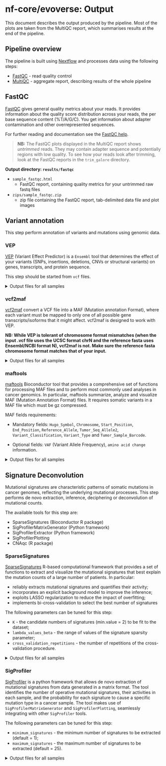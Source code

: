 # nf-core/evoverse: Output

This document describes the output produced by the pipeline. Most of the plots are taken from the MultiQC report, which summarises results at the end of the pipeline.

<!-- TODO nf-core: Write this documentation describing your workflow's output -->

## Pipeline overview

The pipeline is built using [Nextflow](https://www.nextflow.io/)
and processes data using the following steps:

* [FastQC](#fastqc) - read quality control
* [MultiQC](#multiqc) - aggregate report, describing results of the whole pipeline

## FastQC

[FastQC](http://www.bioinformatics.babraham.ac.uk/projects/fastqc/) gives general quality metrics about your reads. It provides information about the quality score distribution across your reads, the per base sequence content (%T/A/G/C). You get information about adapter contamination and other overrepresented sequences.

For further reading and documentation see the [FastQC help](http://www.bioinformatics.babraham.ac.uk/projects/fastqc/Help/).

> **NB:** The FastQC plots displayed in the MultiQC report shows _untrimmed_ reads. They may contain adapter sequence and potentially regions with low quality. To see how your reads look after trimming, look at the FastQC reports in the `trim_galore` directory.

**Output directory: `results/fastqc`**

* `sample_fastqc.html`
  * FastQC report, containing quality metrics for your untrimmed raw fastq files
* `zips/sample_fastqc.zip`
  * zip file containing the FastQC report, tab-delimited data file and plot images


## Variant annotation
This step perform annotation of variants and mutations using genomic data.

### VEP
[VEP](https://www.ensembl.org/info/docs/tools/vep/index.html) (Variant Effect Predictor) is a `Ensembl` tool that determines the effect of your variants (SNPs, insertions, deletions, CNVs or structural variants) on genes, transcripts, and protein sequence.

This step should be started from `vcf` files.

<details markdown="1">
<summary>Output files for all samples</summary>

**Output directory: `{outdir}/results/VEP/{dataset,patient,sample}/`**

- `<sample>.VEP.summary.html`
  - Summary of the VEP run to be visualised with a web browser
- `<sample>.vep.vcf.gz`
  - annotated vcf file
  </details>


### vcf2maf

[vcf2maf](https://github.com/mskcc/vcf2maf) convert a VCF file into a MAF (Mutation annotation Format), where each variant must be mapped to only one of all possible gene transcripts/isoforms that it might affect. vcf2maf is designed to work with VEP. 

**NB: While VEP is tolerant of chromosome format mismatches (when the input .vcf file uses the UCSC format chrN and the reference fasta uses Ensembl/NCBI format N), vcf2maf is not. Make sure the reference fasta chromosome format matches that of your input.**

<details markdown="1">
<summary>Output files for all samples</summary>

**Output directory: `{outdir}/results/vcf2maf/{dataset,patient,sample}/`**
- `<sample>.vcf2maf.maf`
  - annotated maf file
  </details>


### maftools

[maftools]( https://bioconductor.org/packages/release/bioc/html/maftools.html) Bioconductor tool that provides a comprehensive set of functions for processing MAF files and to perform most commonly used analyses in cancer genomics. In particular, maftools summarize, analyze and visualize MAF (Mutation Annotation Format) files. 
It requires somatic variants in a MAF file which must be gz compressed.

MAF fields requirements:

- Mandatory fields: `Hugo_Symbol`, `Chromosome`, `Start_Position`, `End_Position`, `Reference_Allele`, `Tumor_Seq_Allele2`, `Variant_Classification`, `Variant_Type` and `Tumor_Sample_Barcode`.

- Optional fields: `VAF` (Variant Allele Frequency), `amino acid change` information.

<details markdown="1">
<summary>Output files for all samples</summary>

**Output directory: `{outdir}/results/maftools/{dataset}/`**
- `<dataset>.maftools.rds`
  - summarized MAF object
- `<dataset>.maftools.pdf`
  - summary plots
  </details>


## Signature Deconvolution

Mutational signatures are characteristic patterns of somatic mutations in cancer genomes, reflecting the underlying mutational processes. This step performs de novo extraction, inference, deciphering or deconvolution of mutational counts.

The available tools for this step are:
- SparseSignatures (Bioconductor R package)
- SigProfilerMatrixGenerator (Python framework)
- SigProfilerExtractor (Python framework)
- SigProfilerPlotting
- CNAqc (R package)

### SparseSignatures

[SparseSignatures](https://www.bioconductor.org/packages/release/bioc/html/SparseSignatures.html) R-based computational framework that provides a set of functions to extract and visualize the mutational signatures that best explain the mutation counts of a large number of patients. In particular:
- reliably extracts mutational signatures and quantifies their activity;
- incorporates an explicit background model to improve the inference;
- exploits LASSO regularization to reduce the impact of overfitting;
- implements bi-cross-validation to select the best number of signatures

The following parameters can be tuned for this step:

- `K` - the candidate numbers of signatures (min.value = 2) to be fit to the dataset;
- `lambda_values_beta` - the range of values of the signature sparsity parameter;
- `cross_validation_repetitions` - the number of repetitions of the cross-validation procedure.

<details markdown="1">
<summary>Output files for all samples</summary>

**Output directory: `{outdir}/results/SparseSignatures/{dataset}/`**
- `<dataset>.SparseSig.rds`
  - signatures best configiration object
- `<dataset>.SparseSig.pdf`
  - signatures plot
  </details>

### SigProfiler

[SigProfiler](https://osf.io/t6j7u/wiki/home/) is a python framework that allows de novo extraction of mutational signatures from data generated in a matrix format. The tool identifies the number of operative mutational signatures, their activities in each sample, and the probability for each signature to cause a specific mutation type in a cancer sample. The tool makes use of `SigProfilerMatrixGenerator` and `SigProfilerPlotting`, seamlessly integrating with other `SigProfiler` tools.

The following parameters can be tuned for this step:

- `minimum_signatures` - the minimum number of signatures to be extracted (default = 1); 
- `maximum_signatures` - the maximum number of signatures to be extracted (default = 25). 

<details markdown="1">
<summary>Output files for all samples</summary>

**Output directory: `{outdir}/results/SigProfiler/results/{dataset}/`**


## MultiQC

[MultiQC](http://multiqc.info) is a visualisation tool that generates a single HTML report summarising all samples in your project. Most of the pipeline QC results are visualised in the report and further statistics are available in within the report data directory.

The pipeline has special steps which allow the software versions used to be reported in the MultiQC output for future traceability.

**Output directory: `results/multiqc`**

* `Project_multiqc_report.html`
  * MultiQC report - a standalone HTML file that can be viewed in your web browser
* `Project_multiqc_data/`
  * Directory containing parsed statistics from the different tools used in the pipeline

For more information about how to use MultiQC reports, see [http://multiqc.info](http://multiqc.info)



